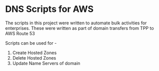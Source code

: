 # DNS Scripts for AWS #

The scripts in this project were written to automate bulk activities for enterprises.
These were written as part of domain transfers from TPP to AWS Route 53

Scripts can be used for -
1. Create Hosted Zones
2. Delete Hosted Zones
3. Update Name Servers of domain
